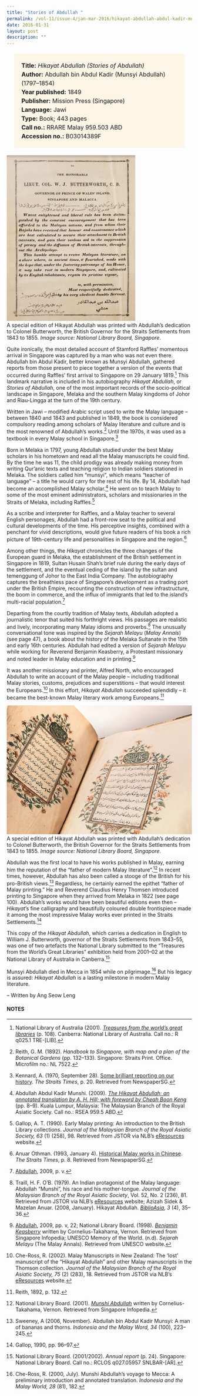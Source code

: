 ```yaml
---
title: "Stories of Abdullah "
permalink: /vol-11/issue-4/jan-mar-2016/hikayat-abdullah-abdul-kadir-munsyi
date: 2016-01-31
layout: post
description: ""
---
```


<span style="background-colour: #fdf5e6; padding: 20px; margin: 20px; background:#fdf5e6; display:block; font-size:1rem; line-height:1.5rem;"> 
	<b>Title:</b> <i>Hikayat Abdullah (Stories of Abdullah)</i><br>
<b>Author:</b> Abdullah bin Abdul Kadir (Munsyi 
Abdullah) (1797–1854)<br>
<b>Year published:</b> 1849<br>
<b>Publisher:</b> Mission Press (Singapore)<br>
<b>Language:</b> Jawi<br>
<b>Type:</b> Book; 443 pages<br>
<b>Call no.:</b> RRARE Malay 959.503 ABD<br>
<b>Accession no.:</b> B03014389F
</span>

<img style="width: 350px; height: 450px;" src="/images/vol-11-issue-4/stories-of-abdullah/Ab1.JPG">
<div style="background-color: white;">A special edition of Hikayat Abdullah was printed with Abdullah’s dedication to Colonel Butterworth, the British Governor for the Straits Settlements from 1843 to 1855. <i>Image source: National Library Board, Singapore.</i></div>

Quite ironically, the most detailed account of Stamford Raffles’ momentous arrival in Singapore was captured by a man who was not even there. Abdullah bin Abdul Kadir, better known as Munsyi Abdullah, gathered reports from those present to piece together a version of the events that occurred during Raffles’ first arrival to Singapore on 29 January 1819.[^1] This landmark narrative is included in his autobiography *Hikayat Abdullah*, or *Stories of Abdullah*, one of the most important records of the socio-political landscape in Singapore, Melaka and the southern Malay kingdoms of Johor and Riau-Lingga at the turn of the 19th century.

Written in Jawi – modified Arabic script used to write the Malay language – between 1840 and 1843 and published in 1849, the book is considered compulsory reading among scholars of Malay literature and culture and is the most renowned of Abdullah’s works.[^2] Until the 1970s, it was used as a textbook in every Malay school in Singapore.[^3]

Born in Melaka in 1797, young Abdullah studied under the best Malay scholars in his hometown and read all the Malay manuscripts he could find. By the time he was 11, the child prodigy was already making money from writing Qur’anic texts and teaching religion to Indian soldiers stationed in Melaka. The soldiers called him “munsyi”, which means “teacher of language” – a title he would carry for the rest of his life. By 14, Abdullah had become an accomplished Malay scholar.[^4] He went on to teach Malay to some of the most eminent administrators, scholars and missionaries in the Straits of Melaka, including Raffles.[^5]

As a scribe and interpreter for Raffles, and a Malay teacher to several English personages, Abdullah had a front-row seat to the political and cultural developments of the time. His perceptive insights, combined with a penchant for vivid descriptions, would give future readers of his book a rich picture of 19th-century life and personalities in Singapore and the region.[^6]

Among other things, the *Hikayat* chronicles the three changes of the European guard in Melaka, the establishment of the British settlement in Singapore in 1819, Sultan Husain Shah’s brief rule during the early days of the settlement, and the 
eventual ceding of the island by the sultan and temenggung of Johor to the East India Company. The autobiography captures the breathless pace of Singapore’s development as a trading port under the British Empire, recounting the construction of new infrastructure, the boom in commerce, and the influx of immigrants that led to the island’s multi-racial population.[^7]

Departing from the courtly tradition of Malay texts, Abdullah adopted a journalistic tenor that suited his forthright views. His passages are realistic and lively, incorporating many Malay idioms and proverbs.[^8] The unusually 
conversational tone was inspired by the *Sejarah Melayu* (*Malay Annals*) (see page 47), a book about the history of the Melaka Sultanate in the 
15th and early 16th centuries. Abdullah had edited a version of *Sejarah Melayu* while working for Reverend Benjamin Keasberry, a Protestant missionary and noted leader in Malay education and in printing.[^9]

It was another missionary and printer, Alfred North, who encouraged Abdullah to write an account of the Malay people – including traditional Malay stories, customs, prejudices and superstitions – that would interest the Europeans.[^10] In this effort, *Hikayat Abdullah* succeeded splendidly – it became the best-known Malay literary work among Europeans.[^11]

<img src="/images/vol-11-issue-4/stories-of-abdullah/Ab2.JPG">
<div style="background-color: white;">A special edition of Hikayat Abdullah was printed with Abdullah’s dedication to Colonel Butterworth, the British Governor for the Straits Settlements from 1843 to 1855. <i>Image source: National Library Board, Singapore.</i></div>

Abdullah was the first local to have his works published in Malay, earning him the reputation of the “father of modern Malay literature”.[^12] In recent times, however, Abdullah has also been called a stooge of the British for his pro-British 
views.[^13] Regardless, he certainly earned the epithet “father of Malay printing.” He and Reverend Claudius Henry Thomsen introduced printing to Singapore when they arrived from Melaka in 1822 (see page 100). Abdullah’s works would have been beautiful editions even then – *Hikayat*’s fine calligraphy and beautifully coloured double frontispiece made it among the most impressive Malay works ever printed in the Straits Settlements.[^14]

This copy of the *Hikayat Abdullah*, which carries a dedication in English to William J. Butterworth, governor of the Straits Settlements from 1843–55, was one of two artefacts the National Library submitted to the “Treasures from the World’s Great Libraries” exhibition held from 2001–02 at the National Library of Australia in Canberra.[^15]

Munsyi Abdullah died in Mecca in 1854 while on pilgrimage.[^16] But his legacy is assured: *Hikayat Abdullah* is a lasting milestone in modern Malay literature.

– Written by Ang Seow Leng

#### **NOTES**
[^1]:National Library of Australia (2001). [*Treasures from the world’s great libraries*](http://eservice.nlb.gov.sg/item_holding_s.aspx?bid=10864294) (p. 108). Canberra: National Library of Australia. Call no.: R q025.1 TRE-[LIB].
[^2]:Reith, G. M. (1892). *Handbook to Singapore, with map and a plan of the Botanical Gardens* (pp. 132–133).  Singapore: Straits Print. Office. Microfilm no.: NL 7522.
[^3]:Kennard, A. (1970, September 28). [Some brilliant reporting on our history](http://eresources.nlb.gov.sg/newspapers/Digitised/Article/straitstimes19700928-1.2.119.aspx). *The Straits Times*, p. 20. Retrieved from NewspaperSG.
[^4]:Abdullah Abdul Kadir Munshi. (2009). [*The Hikayat Abdullah; an annotated translation by A. H. Hill; with foreword by Cheah Boon Keng*](http://eservice.nlb.gov.sg/item_holding_s.aspx?bid=13606908) (pp. 8–9). Kuala Lumpur, Malaysia: The Malaysian Branch of the Royal Asiatic Society. Call no.: RSEA 959.5 ABD.
[^5]:Gallop, A. T. (1990). Early Malay printing: An introduction to the British Library collections. *Journal of the Malaysian Branch of the Royal Asiatic Society, 63* (1) (258), 98. Retrieved from JSTOR via NLB’s [eResources](https://eresources.nlb.gov.sg/main) website.
[^6]:Anuar Othman. (1993, January 4). [Historical Malay works in Chinese](http://eresources.nlb.gov.sg/newspapers/Digitised/Article/straitstimes19930104-1.2.71.5.5.aspx). *The Straits Times*, p. 8. Retrieved from NewspaperSG.
[^7]:[Abdullah](http://eservice.nlb.gov.sg/item_holding_s.aspx?bid=13606908), 2009, p. v.
[^8]:Traill, H. F. O’B. (1979). An Indian protagonist of the Malay language: Abdullah “Munshi”, his race and his mother-tongue. *Journal of the Malaysian Branch of the Royal Asiatic Society*, Vol. 52, No. 2 (236), 81. Retrieved from JSTOR via NLB’s [eResources](https://eresources.nlb.gov.sg/main) website; Azizah Sidek & Mazelan Anuar. (2008, January). Hikayat Abdullah. [*BiblioAsia*](https://biblioasia.nlb.gov.sg/all-issues/)*, 3* (4), 35–36.
[^9]:[Abdullah](http://eservice.nlb.gov.sg/item_holding_s.aspx?bid=13606908), 2009, pp. v, 22; National Library Board. (1998). [*Benjamin Keasberry*](http://eresources.nlb.gov.sg/infopedia/articles/SIP_781_2005-01-03.html) written by Cornelius-Takahama, Vernon. Retrieved from Singapore Infopedia; UNESCO Memory of the World. (n.d). *Sejarah Melayu* (The Malay Annals). Retrieved from UNESCO website.
[^10]:Che-Ross, R. (2002). Malay Manuscripts in New Zealand: The ‘lost’ manuscript of the “Hikayat Abdullah” and other Malay manuscripts in the Thomson collection. *Journal of the Malaysian Branch of the Royal Asiatic Society, 75* (2) (283), 18. Retrieved from JSTOR via NLB’s [eResources](https://eresources.nlb.gov.sg/main) website.
[^11]:Reith, 1892, p. 132.
[^12]:National Library Board. (2001). [*Munshi Abdullah*](http://eresources.nlb.gov.sg/infopedia/articles/SIP_503_2004-12-27.html) written by Cornelius-Takahama, Vernon. Retrieved from Singapore Infopedia.
[^13]:Sweeney, A (2006, November). Abdullah bin Abdul Kadir Munsyi: A man of bananas and thorns. *Indonesia and the Malay Word, 34* (100), 223–245. 
[^14]:Gallop, 1990, pp. 96–97.
[^15]:National Library Board. (2001/2002). *Annual report* (p. 24). Singapore: National Library Board. Call no.: RCLOS q027.05957 SNLBAR-[AR].
[^16]:Che-Ross, R. (2000, July). Munshi Abdullah’s voyage to Mecca: A preliminary introduction and annotated translation. *Indonesia and the Malay World, 28* (81), 182.